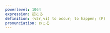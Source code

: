 ```yaml
---
powerlevel: 1064
expression: 起こる
definition: (v5r,vi) to occur; to happen; (P)
pronunciation: おこる
---
```

